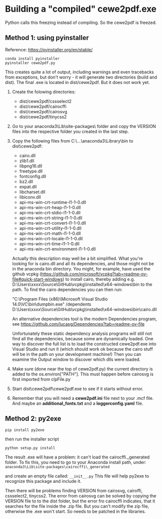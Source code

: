 # Building a "compiled" cewe2pdf.exe
Python calls this freezing instead of compiling. So the cewe2pdf is freezed.

## Method 1: using pyinstaller

Reference: https://pyinstaller.org/en/stable/

    conda install pyinstaller
    pyinstaller cewe2pdf.py

This creates quite a lot of output, including warnings and even tracebacks from exceptions, but don't worry - it will generate two directories (build and dist). The final .exe is located in dist/cewe2pdf. But it does not work yet.

1. Create the folowing directories:
    - dist/cewe2pdf/cssselect2
    - dist/cewe2pdf/cairocffi
    - dist/cewe2pdf/cairosvg
    - dist/cewe2pdf/tinycss2

2. Go to your anaconda3\Lib\site-packages\ folder and copy the VERSION files into the respective folder you created in the last step.

3. Copy the following files from C:\\...\anaconda3\Library\bin to dist\cewe2pdf:
    - cairo.dll
    - zlib1.dll
    - libpng16.dll
    - freetype.dll
    - fontconfig.dll
    - bz2.dll
    - expat.dll
    - libcharset.dll
    - libiconv.dll
    - api-ms-win-crt-runtime-l1-1-0.dll 
    - api-ms-win-crt-heap-l1-1-0.dll
    - api-ms-win-crt-stdio-l1-1-0.dll
    - api-ms-win-crt-string-l1-1-0.dll
    - api-ms-win-crt-convert-l1-1-0.dll
    - api-ms-win-crt-utility-l1-1-0.dll
    - api-ms-win-crt-math-l1-1-0.dll
    - api-ms-win-crt-locale-l1-1-0.dll
    - api-ms-win-crt-time-l1-1-0.dll
    - api-ms-win-crt-environment-l1-1-0.dll
    
    Actually this description may well be a bit simplified. What you're looking for is cairo.dll and all its dependencies, and those might not be in the anaconda bin directory. You might, for example, have used the github vcpkg (https://github.com/microsoft/vcpkg?tab=readme-ov-file#quick-start-windows) to install cairo, thereby adding e.g. D:\Users\xxxx\Source\GitHub\vcpkg\installed\x64-windows\bin to the path. To find the cairo dependencies you can then run:
        
    "C:\Program Files (x86)\Microsoft Visual Studio 14.0\VC\bin\dumpbin.exe" /dependents D:\Users\xxxx\Source\GitHub\vcpkg\installed\x64-windows\bin\cairo.dll
    
    An alternative dependencies tool is the modern Dependencies program, see https://github.com/lucasg/Dependencies?tab=readme-ov-file

    Unfortunately these static dependency analysis programs will still not find all the dependencies, because some are dynamically loaded. One way to discover the full list is to load the constructed cewe2pdf.exe into Visual Studio and run it (which should work ok because the cairo stuff will be in the path on your development machine!) Then you can examine the Output window to discover which dlls were loaded.

4. Make sure (done near the top of cewe2pdf.py) the current directory is added to the os.environ["PATH"]. This must happen before cairosvg is first imported from clpFile.py

5. Start dist\cewe2pdf\cewe2pdf.exe to see if it starts without error.
   
6. Remember that you will need a **cewe2pdf.ini** file next to your .mcf file. And maybe an **additional_fonts.txt** and a **loggerconfig.yaml** file.

## Method 2: py2exe
    pip install py2exe

then run the installer script

    python setup.py install

The result .exe will have a problem: it can't load the cairocffi._generated folder.
To fix this, you need to go to your Anaconda install path, under: `anaconda3\Lib\site-packages\cairocffi\_generated`

and create an empty file called: `__init__.py`
This file will help py2exe to recognize this package and include it.

Then there will be problems finding VERSION from cairosvg, cairoffi, cssselect2, tinycss2.
The error from cairosvg can be solved by copying the VERSION file to to the dist folder, but the error fro cairocffi indicates, that it searches for the file inside the .zip file. But you can't modify the zip file, otherwise the .exe won't start.
So needs to be patched in the libraries.
